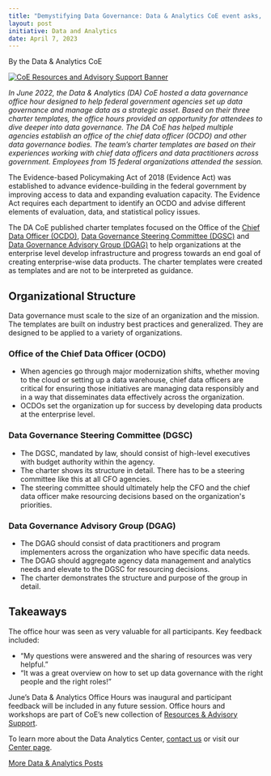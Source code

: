```yaml
---
title: "Demystifying Data Governance: Data & Analytics CoE event asks, ‘How do you manage your data?’"
layout: post
initiative: Data and Analytics
date: April 7, 2023
---
```

By the Data & Analytics CoE 

<a href="{{site.baseurl}}/images/ResourcesAdvisorySupportBanner.png" target="_blank" rel="noopener noreferrer">
<img src="{{site.baseurl}}/images/ResourcesAdvisorySupportBanner.png" alt="CoE Resources and Advisory Support Banner"></a>

*In June 2022, the Data & Analytics (DA) CoE hosted a data governance office hour designed to help federal government agencies set up data governance and manage data as a strategic asset. Based on their three charter templates, the office hours provided an opportunity for attendees to dive deeper into data governance. The DA CoE has helped multiple agencies establish an office of the chief data officer (OCDO) and other data governance bodies. The team’s charter templates are based on their experiences working with chief data officers and data practitioners across government. Employees from 15 federal organizations attended the session.*
 
The Evidence-based Policymaking Act of 2018 (Evidence Act) was established to advance evidence-building in the federal government by improving access to data and expanding evaluation capacity. The Evidence Act requires each department to identify an OCDO and advise different elements of evaluation, data, and statistical policy issues. 

The DA CoE published charter templates focused on the Office of the [Chief Data Officer (OCDO)](https://coe.gsa.gov/docs/DA-CoE-Office-of-the-Chief-Data-Officer-(OCDO)-Charter-Template.docx), [Data Governance Steering Committee (DGSC)](https://coe.gsa.gov/docs/DA-CoE-Data-Governance-Steering-Committee-(DGSC)-Charter-Template.docx) and [Data Governance Advisory Group (DGAG)](https://coe.gsa.gov/docs/DA-CoE-Data-Governance-Advisory-Group-(DGAG)-Charter-Template.docx) to help organizations at the enterprise level develop infrastructure and progress towards an end goal of creating enterprise-wise data products. The charter templates were created as templates and are not to be interpreted as guidance.

## Organizational Structure
Data governance must scale to the size of an organization and the mission. The templates are built on industry best practices and generalized. They are designed to be applied to a variety of organizations.  


### Office of the Chief Data Officer (OCDO)
* When agencies go through major modernization shifts, whether moving to the cloud or setting up a data warehouse, chief data officers are critical for ensuring those initiatives are managing data responsibly and in a way that disseminates data effectively across the organization. 
* OCDOs set the organization up for success by developing data products at the enterprise level. 

### Data Governance Steering Committee (DGSC) 
* The DGSC, mandated by law, should consist of high-level executives with budget authority within the agency. 
* The charter shows its structure in detail. There has to be a steering committee like this at all CFO agencies. 
* The steering committee should ultimately help the CFO and the chief data officer make resourcing decisions based on the organization's priorities. 

### Data Governance Advisory Group (DGAG)
* The DGAG should consist of data practitioners and program implementers across the organization who have specific data needs.
* The DGAG should aggregate agency data management and analytics needs and elevate to the DGSC for resourcing decisions.
* The charter demonstrates the structure and purpose of the group in detail.

## Takeaways
The office hour was seen as very valuable for all participants. Key feedback included: 
* “My questions were answered and the sharing of resources was very helpful.”
* “It was a great overview on how to set up data governance with the right people and the right roles!”

June’s Data & Analytics Office Hours was inaugural and participant feedback will be included in any future session. Office hours and workshops are part of CoE’s new collection of [Resources & Advisory Support](https://coe.gsa.gov/2022/05/20/coe-update-4.html). 

To learn more about the Data Analytics Center, <a href="https://coe.gsa.gov/connect/contact-us.html">contact us</a> or visit our [Center page](https://coe.gsa.gov/coe/data-analytics.html).
                                                                                                                               
<a href="{{site.baseurl}}/coe/data-analytics.html#coe-updates" class="usa-button">More Data & Analytics Posts</a>
